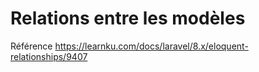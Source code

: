 # Relations entre les modèles

Référence  https://learnku.com/docs/laravel/8.x/eloquent-relationships/9407
